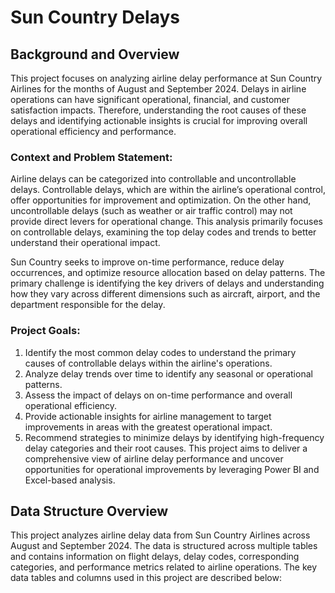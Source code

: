 # Sun Country Delays
## Background and Overview

This project focuses on analyzing airline delay performance at Sun Country Airlines for the months of August and September 2024. Delays in airline operations can have significant operational, financial, and customer satisfaction impacts. Therefore, understanding the root causes of these delays and identifying actionable insights is crucial for improving overall operational efficiency and performance.

### Context and Problem Statement:
Airline delays can be categorized into controllable and uncontrollable delays. Controllable delays, which are within the airline’s operational control, offer opportunities for improvement and optimization. On the other hand, uncontrollable delays (such as weather or air traffic control) may not provide direct levers for operational change. This analysis primarily focuses on controllable delays, examining the top delay codes and trends to better understand their operational impact.

Sun Country seeks to improve on-time performance, reduce delay occurrences, and optimize resource allocation based on delay patterns. The primary challenge is identifying the key drivers of delays and understanding how they vary across different dimensions such as aircraft, airport, and the department responsible for the delay.

### Project Goals:
1. Identify the most common delay codes to understand the primary causes of controllable delays within the airline's operations.
2. Analyze delay trends over time to identify any seasonal or operational patterns.
3. Assess the impact of delays on on-time performance and overall operational efficiency.
4. Provide actionable insights for airline management to target improvements in areas with the greatest operational impact.
5. Recommend strategies to minimize delays by identifying high-frequency delay categories and their root causes.
This project aims to deliver a comprehensive view of airline delay performance and uncover opportunities for operational improvements by leveraging Power BI and Excel-based analysis.

## Data Structure Overview
This project analyzes airline delay data from Sun Country Airlines across August and September 2024. The data is structured across multiple tables and contains information on flight delays, delay codes, corresponding categories, and performance metrics related to airline operations. The key data tables and columns used in this project are described below:

